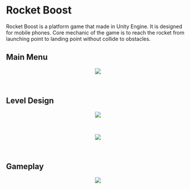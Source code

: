 # Rocket Boost
Rocket Boost is a platform game that made in Unity Engine. It is designed for mobile phones. Core mechanic of the game is to reach the rocket from launching point to landing point without collide to obstacles.

## Main Menu
<p align="center">
  <img src="https://user-images.githubusercontent.com/45393463/197621480-3590ea70-610b-4c6f-836c-c9aefb3a1128.png" />
</p> <br/>

## Level Design
<p align="center">
  <img src="https://user-images.githubusercontent.com/45393463/197623270-fab94cf1-7870-4670-b7f9-f6beadd3c4b6.png" />
</p> <br/>

<p align="center">
  <img src="https://user-images.githubusercontent.com/45393463/197623280-ec705377-f7f6-4a37-931a-219814320c3c.png" />
</p> <br/>

## Gameplay
<p align="center">
  <img src="https://user-images.githubusercontent.com/45393463/197623524-15b8424f-5f7f-4980-8d63-8a91678ea5a9.gif" />
</p> <br/>

